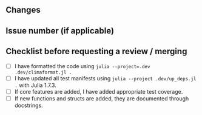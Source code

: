 ## Changes

## Issue number (if applicable)

## Checklist before requesting a review / merging
- [ ] I have formatted the code using `julia --project=.dev .dev/climaformat.jl .`
- [ ] I have updated all test manifests using `julia --project .dev/up_deps.jl .` with Julia 1.7.3.
- [ ] If core features are added, I have added appropriate test coverage.
- [ ] If new functions and structs are added, they are documented through docstrings.